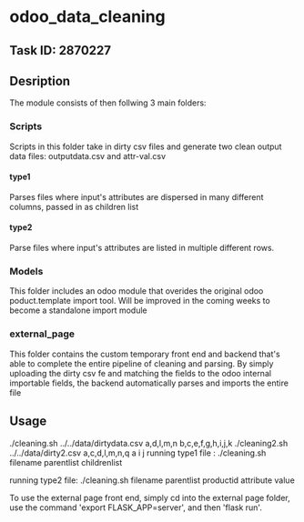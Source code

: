 # odoo_data_cleaning
## Task ID: 2870227
## Desription
The module consists of then follwing 3 main folders:
### Scripts
Scripts in this folder take in dirty csv files and generate two clean output data files: outputdata.csv and attr-val.csv
#### type1
Parses files where input's attributes are dispersed in many different columns, passed in as children list
#### type2
Parse files where input's attributes are listed in multiple different rows.

### Models
This folder includes an odoo module that overides the original odoo poduct.template import tool. Will be improved in the coming weeks to become a standalone import module

### external_page

This folder contains the custom temporary front end and backend that's able to complete the entire pipeline of cleaning and parsing. By simply uploading the dirty csv fe and matching the fields to the odoo internal importable fields, the backend automatically parses and imports the entire file
## Usage

./cleaning.sh ../../data/dirtydata.csv a,d,l,m,n b,c,e,f,g,h,i,j,k
./cleaning2.sh ../../data/dirty2.csv a,c,d,l,m,n,q a i j
running type1 file : ./cleaning.sh filename parentlist childrenlist 

running type2 file: ./cleaning.sh filename parentlist productid attribute value 

To use the external page front end, simply cd into the external page folder, use the command 'export FLASK_APP=server', and then 'flask run'.
